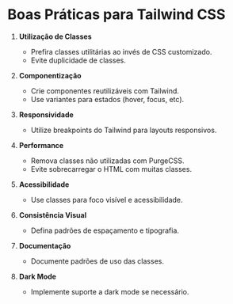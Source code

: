 # Boas Práticas para Tailwind CSS

1. **Utilização de Classes**
   - Prefira classes utilitárias ao invés de CSS customizado.
   - Evite duplicidade de classes.

2. **Componentização**
   - Crie componentes reutilizáveis com Tailwind.
   - Use variantes para estados (hover, focus, etc).

3. **Responsividade**
   - Utilize breakpoints do Tailwind para layouts responsivos.

4. **Performance**
   - Remova classes não utilizadas com PurgeCSS.
   - Evite sobrecarregar o HTML com muitas classes.

5. **Acessibilidade**
   - Use classes para foco visível e acessibilidade.

6. **Consistência Visual**
   - Defina padrões de espaçamento e tipografia.

7. **Documentação**
   - Documente padrões de uso das classes.

8.  **Dark Mode**
    - Implemente suporte a dark mode se necessário.
